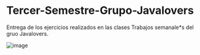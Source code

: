 # Tercer-Semestre-Grupo-Javalovers
Entrega de los ejercicios realizados en las clases
Trabajos semanale*s  del gruo Javalovers.

![image](https://github.com/CodeSystem2022/Tercer-Semestre-Grupo-Javalovers/assets/112024900/ffbf28f1-3ed3-422a-8d8a-017b07ae2d93)
